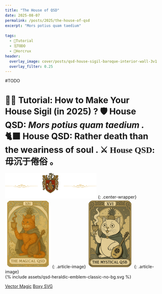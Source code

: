 ```yaml
---
title: "The House of QSD"
date: 2025-08-07
permalink: /posts/2025/the-house-of-qsd
excerpt: "Mors potius quam taedium"

tags:
  - 🍡Tutorial
  - 🗒TODO
  - 💍Horcrux
header:
  overlay_image: cover/posts/qsd-house-sigil-baroque-interior-wall-3v1.jpg
  overlay_filter: 0.25
---
```


#TODO

<h1 style="padding: 0;"><span class="text-type-writer" style="--n-contents: 4;" label="Tutorial: How to make a house sigil.">
  <span>
    <span>👨‍🎓 Tutorial: How to Make Your House Sigil (in 2025) ?</span>
    <span>🛡️ House QSD: <i>Mors potius quam taedium .</i></span>
    <span>🐈‍⬛ House QSD: Rather death than the weariness of soul .</span>
    <span style="font-family: 'didot'">⚔️ House QSD: 毋沉于倦俗 。</span>
  </span>
</span></h1>

<img src="/images/QSDSigils/horizontal-rule-qsd-emblem-classic.svg" alt="horizontal rule with QSD's emblem" style="width: 60%">
{: .center-wrapper}

<img src="/images/QSDSigils/qsd-sigil-tarot-qsd.png" alt="QSD's Heraldic as Tarot @QSD" style="width: 30%; border-radius: 30px;">
{: .article-image}

<img src="/images/QSDSigils/qsd-sigil-tarot-qsb.png" alt="QSD's Heraldic as Tarot @QSB" style="width: 30%; border-radius: 30px;">
{: .article-image}


<div class="svg-display-center-wrapper">
  {% include assets/qsd-heraldic-emblem-classic-no-bg.svg %}
</div>

[Vector Magic](https://vectormagic.com)
[Boxy SVG](https://boxy-svg.com/)
